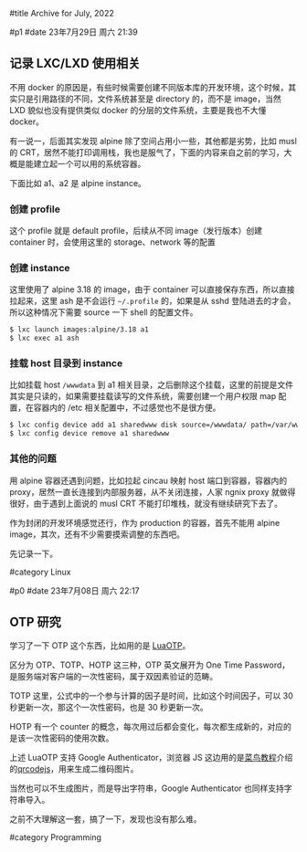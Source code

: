 #title Archive for July, 2022

#p1
#date 23年7月29日 周六 21:39

## 记录 LXC/LXD 使用相关

不用 docker 的原因是，有些时候需要创建不同版本库的开发环境，这个时候，其实只是引用路径的不同，文件系统甚至是 directory 的，而不是 image，当然 LXD 貌似也没有提供类似 docker 的分层的文件系统，主要是我也不大懂 docker。

有一说一，后面其实发现 alpine 除了空间占用小一些，其他都是劣势，比如 musl 的 CRT，居然不能打印调用栈，我也是服气了，下面的内容来自之前的学习，大概是能建立起一个可以用的系统容器。

下面比如 a1、a2 是 alpine instance。

### 创建 profile

这个 profile 就是 default profile，后续从不同 image（发行版本）创建 container 时，会使用这里的 storage、network 等的配置

### 创建 instance

这里使用了 alpine 3.18 的 image，由于 container 可以直接保存东西，所以直接拉起来，这里 ash 是不会运行 `~/.profile` 的，如果是从 sshd 登陆进去的才会，所以这种情况下需要 source 一下 shell 的配置文件。

```sh
$ lxc launch images:alpine/3.18 a1
$ lxc exec a1 ash
```

### 挂载 host 目录到 instance

比如挂载 host `/wwwdata` 到 a1 相关目录，之后删除这个挂载，这里的前提是文件其实是只读的，如果需要挂载读写的文件系统，需要创建一个用户权限 map 配置，在容器内的 /etc 相关配置中，不过感觉也不是很方便。

``` sh
$ lxc config device add a1 sharedwww disk source=/wwwdata/ path=/var/www/html/
$ lxc config device remove a1 sharedwww
```

### 其他的问题

用 alpine 容器还遇到问题，比如拉起 cincau 映射 host 端口到容器，容器内的 proxy，居然一直长连接到内部服务器，从不关闭连接，人家 ngnix proxy 就做得很好，由于遇到上面说的 musl CRT 不能打印堆栈，就没有继续研究下去了。

作为封闭的开发环境感觉还行，作为 production 的容器，首先不能用 alpine image，其次，还有不少需要摸索调整的东西吧。

先记录一下。

#category Linux

#p0
#date 23年7月08日 周六 22:17

## OTP 研究

学习了一下 OTP 这个东西，比如用的是 [LuaOTP](https://github.com/OTPLibraries/LuaOTP)。

区分为 OTP、TOTP、HOTP 这三种，OTP 英文展开为 One Time Password，是服务端对客户端的一次性密码，属于双因素验证的范畴。

TOTP 这里，公式中的一个参与计算的因子是时间，比如这个时间因子，可以 30 秒更新一次，那这个一次性密码，也是 30 秒更新一次。

HOTP 有一个 counter 的概念，每次用过后都会变化，每次都生成新的，对应的是该一次性密码的使用次数。

上述 LuaOTP 支持 Google Authenticator，浏览器 JS 这边用的是[菜鸟教程](https://www.runoob.com/w3cnote/javascript-qrcodejs-library.html)介绍的[qrcodejs](https://github.com/davidshimjs/qrcodejs)，用来生成二维码图片。

当然也可以不生成图片，而是导出字符串，Google Authenticator 也同样支持字符串导入。

之前不大理解这一套，搞了一下，发现也没有那么难。

#category Programming